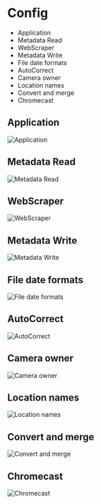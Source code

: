 # Config

- Application
- Metadata Read
- WebScraper
- Metadata Write
- File date formats
- AutoCorrect
- Camera owner
- Location names
- Convert and merge
- Chromecast

## Application
![Application](config_application.png)

## Metadata Read
![Metadata Read](config_metadata-read.png)

## WebScraper
![WebScraper](config_webscraper.png)

## Metadata Write
![Metadata Write](config_metadata-write.png)

## File date formats
![File date formats](config_file-date-formats.png)

## AutoCorrect
![AutoCorrect](config_autocorrect.png)

## Camera owner
![Camera owner](config_camera-owner.png)

## Location names
![Location names](config_location-names.png)

## Convert and merge
![Convert and merge](config_convert-and-merge.png)

## Chromecast
![Chromecast](config_chromecast.png)
